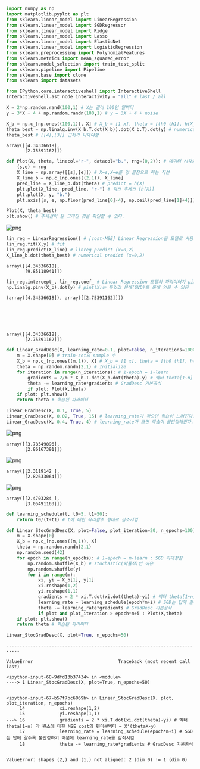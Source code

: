 ```python
import numpy as np
import matplotlib.pyplot as plt
from sklearn.linear_model import LinearRegression
from sklearn.linear_model import SGDRegressor
from sklearn.linear_model import Ridge
from sklearn.linear_model import Lasso
from sklearn.linear_model import ElasticNet
from sklearn.linear_model import LogisticRegression
from sklearn.preprocessing import PolynomialFeatures
from sklearn.metrics import mean_squared_error
from sklearn.model_selection import train_test_split
from sklearn.pipeline import Pipeline
from sklearn.base import clone
from sklearn import datasets
```


```python
from IPython.core.interactiveshell import InteractiveShell
InteractiveShell.ast_node_interactivity = "all" # last / all
```


```python
X = 2*np.random.rand(100,1) # X는 길이 100인 열벡터
y = 3*X + 4 + np.random.randn(100,1) # y = 3X + 4 + noise
```


```python
X_b = np.c_[np.ones((100,1)), X] # X_b = [1 x], theta = [th0 th1], h(X_b) = [th1]x + [th0]
theta_best = np.linalg.inv(X_b.T.dot(X_b)).dot(X_b.T).dot(y) # numerical theta 구하기 = inv(X'X)X'y 
theta_best # [[4],[3]] 근처가 나와야함
```




    array([[4.34336618],
           [2.75391162]])




```python
def Plot(X, theta, linecol="r-", datacol="b.", rng=(0,2)): # 데이터 시각화 함수
    (s,e) = rng
    X_line = np.array([[s],[e]]) # X=s,X=e를 양 끝점으로 하는 직선
    X_line_b = np.c_[np.ones((2,1)), X_line]
    pred_line = X_line_b.dot(theta) # predict = h(X)
    plt.plot(X_line, pred_line, "r-") # 직선 추세선 [h(X)]
    plt.plot(X, y, "b.")
    plt.axis([s, e, np.floor(pred_line[0]-4), np.ceil(pred_line[1]+4)]) 
```


```python
Plot(X, theta_best)
plt.show() # 추세선이 잘 그려진 것을 확인할 수 있다.
```


![png](output_5_0.png)



```python
lin_reg = LinearRegression() # [cost-MSE] Linear Regression을 모델로 사용
lin_reg.fit(X,y) # fit
lin_reg.predict(X_line) # linreg predict (x=0,2)
X_line_b.dot(theta_best) # numerical predict (x=0,2)
```




    array([[4.34336618],
           [9.85118941]])




```python
lin_reg.intercept_, lin_reg.coef_ # Linear Regression 모델의 파라미터가 pint(X)y와 유사
np.linalg.pinv(X_b).dot(y) # pint(X)는 특잇값 분해(SVD)를 통해 얻을 수 있음 
```




    (array([4.34336618]), array([[2.75391162]]))






    array([[4.34336618],
           [2.75391162]])




```python
def Linear_GradDesc(X, learning_rate=0.1, plot=False, n_iterations=1000): # Gradient Descent 구현
    m = X.shape[0] # train-set의 sample 수
    X_b = np.c_[np.ones((m,1)), X] # X_b = [1 x], theta = [th0 th1], h(X_b) = [th1]x + [th0]
    theta = np.random.randn(2,1) # Initialize
    for iteration in range(n_iterations): # 1-epoch = 1-learn
        gradients = 2/m * X_b.T.dot(X_b.dot(theta)-y) # 벡터 theta[1~n] 각 원소에 대한 MSE cost의 편미분벡터 = X'(thetaX-y)
        theta -= learning_rate*gradients # GradDesc 기본공식
        if plot: Plot(X,theta)
    if plot: plt.show()
    return theta # 학습된 파라미터
```


```python
Linear_GradDesc(X, 0.1, True, 5)
Linear_GradDesc(X, 0.02, True, 15) # learning_rate가 작으면 학습이 느려진다.
Linear_GradDesc(X, 0.4, True, 4) # learning_rate가 크면 학습이 불안정해진다.
```


![png](output_9_0.png)





    array([[3.78549096],
           [2.86167391]])




![png](output_9_2.png)





    array([[2.3119142 ],
           [2.82633064]])




![png](output_9_4.png)





    array([[2.4703284 ],
           [3.05491163]])




```python
def learning_schedule(t, t0=5, t1=50):
    return t0/(t+t1) # t에 대한 유리함수 형태로 감소시킴

def Linear_StocGradDesc(X, plot=False, plot_iteration=20, n_epochs=100): # Stochastic Gradient Descent 구현
    m = X.shape[0] 
    X_b = np.c_[np.ones((m,1)), X]
    theta = np.random.randn(2,1) 
    np.random.seed(42)
    for epoch in range(n_epochs): # 1-epoch = m-learn : SGD 최대장점
        np.random.shuffle(X_b) # stochastic(확률적)인 이유
        np.random.shuffle(y)
        for i in range(m):
            xi, yi = X_b[1], y[1]
            xi.reshape(1,2)
            yi.reshape(1,1)
            gradients = 2 * xi.T.dot(xi.dot(theta)-yi) # 벡터 theta[1~n] 각 원소에 대한 MSE cost의 편미분벡터 = X'(thetaX-y)
            learning_rate = learning_schedule(epoch*m+i) # SGD는 답에 갈수록 불안정하기 때문에 learning_rate를 감쇠시킴
            theta -= learning_rate*gradients # GradDesc 기본공식
            if plot and plot_iteration > epoch*m+i : Plot(X,theta)
    if plot: plt.show()
    return theta # 학습된 파라미터
```


```python
Linear_StocGradDesc(X, plot=True, n_epochs=50)
```


    ---------------------------------------------------------------------------

    ValueError                                Traceback (most recent call last)

    <ipython-input-68-9dfd13b37434> in <module>
    ----> 1 Linear_StocGradDesc(X, plot=True, n_epochs=50)
    

    <ipython-input-67-b57f7bc6069b> in Linear_StocGradDesc(X, plot, plot_iteration, n_epochs)
         14             xi.reshape(1,2)
         15             yi.reshape(1,1)
    ---> 16             gradients = 2 * xi.T.dot(xi.dot(theta)-yi) # 벡터 theta[1~n] 각 원소에 대한 MSE cost의 편미분벡터 = X'(thetaX-y)
         17             learning_rate = learning_schedule(epoch*m+i) # SGD는 답에 갈수록 불안정하기 때문에 learning_rate를 감쇠시킴
         18             theta -= learning_rate*gradients # GradDesc 기본공식
    

    ValueError: shapes (2,) and (1,) not aligned: 2 (dim 0) != 1 (dim 0)



```python

```
